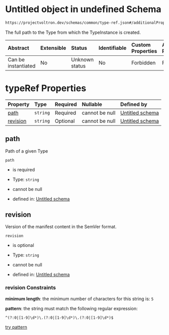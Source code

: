 # Untitled object in undefined Schema

```txt
https://projectvoltron.dev/schemas/common/type-ref.json#/additionalProperties/properties/typeRef
```

The full path to the Type from which the TypeInstance is created.

| Abstract            | Extensible | Status         | Identifiable | Custom Properties | Additional Properties | Access Restrictions | Defined In                                                                                               |
| :------------------ | :--------- | :------------- | :----------- | :---------------- | :-------------------- | :------------------ | :------------------------------------------------------------------------------------------------------- |
| Can be instantiated | No         | Unknown status | No           | Forbidden         | Forbidden             | none                | [input-type-instances.json*](../../../../ocf-spec/0.0.1/schema/common/input-type-instances.json "open original schema") |

# typeRef Properties

| Property              | Type     | Required | Nullable       | Defined by                                                                                      |
| :-------------------- | :------- | :------- | :------------- | :---------------------------------------------------------------------------------------------- |
| [path](#path)         | `string` | Required | cannot be null | [Untitled schema](type-ref-properties-path.md "#/properties/path#/properties/path")             |
| [revision](#revision) | `string` | Optional | cannot be null | [Untitled schema](type-ref-properties-revision.md "#/properties/revision#/properties/revision") |

## path

Path of a given Type

`path`

*   is required

*   Type: `string`

*   cannot be null

*   defined in: [Untitled schema](type-ref-properties-path.md "#/properties/path#/properties/path")

## revision

Version of the manifest content in the SemVer format.

`revision`

*   is optional

*   Type: `string`

*   cannot be null

*   defined in: [Untitled schema](type-ref-properties-revision.md "#/properties/revision#/properties/revision")

### revision Constraints

**minimum length**: the minimum number of characters for this string is: `5`

**pattern**: the string must match the following regular expression: 

```regexp
^(?:0|[1-9]\d*)\.(?:0|[1-9]\d*)\.(?:0|[1-9]\d*)$
```

[try pattern](https://regexr.com/?expression=%5E\(%3F%3A0%7C%5B1-9%5D%5Cd\*\)%5C.\(%3F%3A0%7C%5B1-9%5D%5Cd\*\)%5C.\(%3F%3A0%7C%5B1-9%5D%5Cd\*\)%24 "try regular expression with regexr.com")

